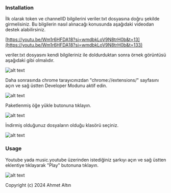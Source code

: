 
### Installation

İlk olarak token ve channelID bilgilerini veriler.txt dosyasına doğru şekilde girmelisiniz. Bu bilgilerin nasıl alınacağı konusunda aşağıdaki videodan destek alabilirsiniz.

[https://youtu.be/Wm1r6HFDA18?si=wmdbkLoV9N8trH0b&t=13](https://youtu.be/Wm1r6HFDA18?si=wmdbkLoV9N8trH0b&t=133)

veriler.txt dosyasını kendi bilgileriniz ile doldurduktan sonra örnek görüntüsü aşağıdaki gibi olmalıdır.

![alt text](https://i.imgur.com/Z7LY63E.png)


Daha sonrasında chrome tarayıcınızdan "chrome://extensions/" sayfasını açın ve sağ üstten Developer Modunu aktif edin.

![alt text](https://i.imgur.com/llxOtBK.png)


Paketlenmiş öğe yükle butonuna tıklayın.

![alt text](https://i.imgur.com/09Cq5X0.png)


İndirmiş olduğunuz dosyaların olduğu klasörü seçiniz.

![alt text](https://i.imgur.com/8xWImCl.png)






### Usage

Youtube yada music.youtube üzerinden istediğiniz şarkıyı açın ve sağ üstten eklentiye tıklayarak "Play" butonuna tıklayın.

![alt text](https://i.imgur.com/RhiVrt4.png)



Copyright (c) 2024 Ahmet Altın
